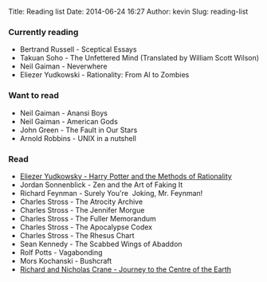Title: Reading list
Date: 2014-06-24 16:27
Author: kevin
Slug: reading-list

### Currently reading

-   Bertrand Russell - Sceptical Essays
-   Takuan Soho - The Unfettered Mind (Translated by William Scott
    Wilson)
-   Neil Gaiman - Neverwhere
-   Eliezer Yudkowski - Rationality: From AI to Zombies

### Want to read

-   Neil Gaiman - Anansi Boys
-   Neil Gaiman - American Gods
-   John Green - The Fault in Our Stars
-   Arnold Robbins - UNIX in a nutshell

### Read

-   [Eliezer Yudkowsky - Harry Potter and the Methods of Rationality](http://hpmor.com/)
-   Jordan Sonnenblick - Zen and the Art of Faking It
-   Richard Feynman - Surely You're  Joking, Mr. Feynman!
-   Charles Stross - The Atrocity Archive
-   Charles Stross - The Jennifer Morgue
-   Charles Stross - The Fuller Memorandum
-   Charles Stross - The Apocalypse Codex
-   Charles Stross - The Rhesus Chart
-   Sean Kennedy - The Scabbed Wings of Abaddon
-   Rolf Potts - Vagabonding
-   Mors Kochanski - Bushcraft
-   [Richard and Nicholas Crane - Journey to the Centre of the
    Earth](http://www.crazyguyonabike.com/doc/page/?page_id=134003)

